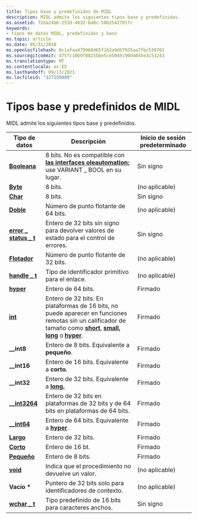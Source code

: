 ```yaml
---
title: Tipos base y predefinidos de MIDL
description: MIDL admite los siguientes tipos base y predefinidos.
ms.assetid: 72da24b6-253d-4032-ba0c-58b2542701fc
keywords:
- tipos de datos MIDL, predefinidos y base
ms.topic: article
ms.date: 05/31/2018
ms.openlocfilehash: 0c1afaa479969d65f162a9d57935aa7fbc539701
ms.sourcegitcommit: d75fc10b9f0825bbe5ce5045c90d4045e3c53243
ms.translationtype: MT
ms.contentlocale: es-ES
ms.lasthandoff: 09/13/2021
ms.locfileid: "127159489"
---
```

# <a name="midl-predefined-and-base-types"></a>Tipos base y predefinidos de MIDL

MIDL admite los siguientes tipos base y predefinidos.



| Tipo de datos                                  | Descripción                                                                                                                                                                                             | Inicio de sesión predeterminado     |
|--------------------------------------------|---------------------------------------------------------------------------------------------------------------------------------------------------------------------------------------------------------|------------------|
| [**Booleana**](boolean.md)                 | 8 bits. No es compatible con [**las interfaces oleautomation;**](oleautomation.md) use VARIANT \_ BOOL en su lugar.                                                                                               | Sin signo         |
| [**Byte**](byte.md)                       | 8 bits.                                                                                                                                                                                                 | (no aplicable) |
| [**Char**](char-idl.md)                   | 8 bits.                                                                                                                                                                                                 | Sin signo         |
| [**Doble**](double.md)                   | Número de punto flotante de 64 bits.                                                                                                                                                                           | (no aplicable) |
| [**error \_ status \_ t**](error-status-t.md) | Entero de 32 bits sin signo para devolver valores de estado para el control de errores.                                                                                                                                 | Sin signo         |
| [**Flotador**](float.md)                     | Número de punto flotante de 32 bits.                                                                                                                                                                           | (no aplicable) |
| [**handle \_ t**](handle-t.md)              | Tipo de identificador primitivo para el enlace.                                                                                                                                                                      | (no aplicable) |
| [**hyper**](hyper.md)                     | Entero de 64 bits.                                                                                                                                                                                         | Firmado           |
| [**int**](int.md)                         | Entero de 32 bits. En plataformas de 16 bits, no puede aparecer en funciones remotas sin un calificador de tamaño como [**short**](short.md), [**small,**](small.md) [**long**](long.md) o [**hyper**](hyper.md). | Firmado           |
| **\_\_int8**                               | Entero de 8 bits. Equivalente a **pequeño**.                                                                                                                                                                 | Firmado           |
| **\_\_int16**                              | Entero de 16 bits. Equivalente a **corto.**                                                                                                                                                                | Firmado           |
| **\_\_int32**                              | Entero de 32 bits. Equivalente a [**long.**](long.md)                                                                                                                                                     | Firmado           |
| [**\_\_int3264**](--int3264.md)           | Entero de 32 bits en plataformas de 32 bits y de 64 bits en plataformas de 64 bits.                                                                                                                       | Firmado           |
| [**\_\_int64**](--int64.md)               | Entero de 64 bits. Equivalente a [**hyper**](hyper.md).                                                                                                                                                   | Firmado           |
| [**Largo**](long.md)                       | Entero de 32 bits.                                                                                                                                                                                         | Firmado           |
| [**Corto**](short.md)                     | Entero de 16 bt.                                                                                                                                                                                          | Firmado           |
| [**Pequeño**](small.md)                     | Entero de 8 bits.                                                                                                                                                                                          | Firmado           |
| [**void**](void.md)                       | Indica que el procedimiento no devuelve un valor.                                                                                                                                                   | (no aplicable) |
| **Vacío \***                                | Puntero de 32 bits solo para identificadores de contexto.                                                                                                                                                                | (no aplicable) |
| [**wchar \_ t**](wchar-t.md)                | Tipo predefinido de 16 bits para caracteres anchos.                                                                                                                                                             | Sin signo         |



 

 

 




